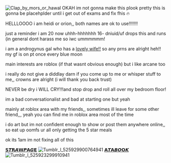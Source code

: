 ![Clap_by_mors_or_hawal](https://github.com/user-attachments/assets/d2983378-2fd5-4eaf-b102-81bbf91d44cd)
OKAH im not gonna make this plook pretty this is gonna be placehplder until i get out of exams and fix fhis 🔥

HELLLOOOO i am heidi or orion,, both names are ok to use!!!!!!!

just a reminder i am 20 now uhhh-hhhhhhh 16- dniuid/uf drops this and runs (in general dont harass me so iwc ummmmmm!

i am a androgynus gal who has a [lovely wife!!](https://github.com/A-HUMANS-TOUCH) so any prns are alright heh!! my gf is on pt once every blue moon

main interests are roblox (if that wasnt obvious enough) but i like arcane too

i really do not give a diddlay darn if you come up to me or whisper stuff to me,, crowns are alright (i will thank you back trust)

NEVER be dry i WILL CRY!!!and stop drop and roll all over my bedroom floor! 

im a bad conversationalist and bad at starting one but yeah

mainly at roblox area with my friends,, sometimes ill leave for some other friend,,, yeah you can find me in roblox area most of the time

i do art but im not confident enough to show or post them anywhere online,, so eat up oomfs ur all only getting the 5 star meals

ok its 1am im not fixing all of this

[𝗦𝙏𝗥𝘼𝗪𝙋𝗔𝙂𝗘](https://sirmeiggle.straw.page) ![Tumblr_l_525929900764941](https://github.com/user-attachments/assets/6984bc23-9731-45a8-baea-b022190f60e4) 
[𝗔𝙏𝗔𝘽𝙊𝗢𝙆](https://distinctfuture.atabook.org/) ![Tumblr_l_525923299910941](https://github.com/user-attachments/assets/fb5ee79b-514c-40b2-8bcd-887fc8c7fe24)
